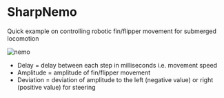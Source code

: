 SharpNemo
=========

Quick example on controlling robotic fin/flipper movement for submerged locomotion

![nemo](https://dl.dropboxusercontent.com/u/68235039/nemo.png)

- Delay = delay between each step in milliseconds i.e. movement speed
- Amplitude = amplitude of fin/flipper movement
- Deviation = deviation of amplitude to the left (negative value) or right (positive value) for steering
